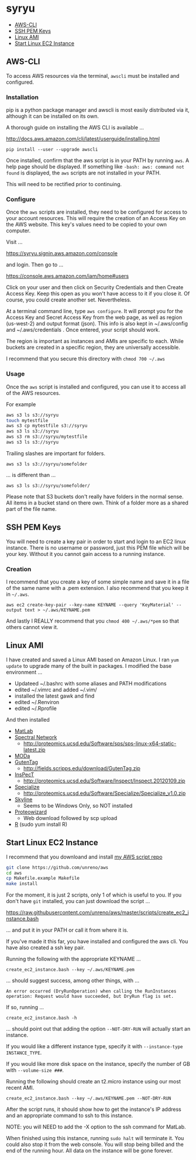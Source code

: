 # syryu

*	[AWS-CLI](#aws-cli)
*	[SSH PEM Keys](#ssh-pem-keys)
*	[Linux AMI](#linux-ami)
*	[Start Linux EC2 Instance](#start-linux-ec2-instance)




##	AWS-CLI

To access AWS resources via the terminal, `awscli` must be installed and configured.




###	Installation

pip is a python package manager and awscli is most easily distributed via it,
although it can be installed on its own.

A thorough guide on installing the AWS CLI is available ...

http://docs.aws.amazon.com/cli/latest/userguide/installing.html

`pip install --user --upgrade awscli`

Once installed, confirm that the aws script is in your PATH by running `aws`.
A help page should be displayed.
If something like `-bash: aws: command not found` is displayed,
the `aws` scripts are not installed in your PATH.

This will need to be rectified prior to continuing.




###	Configure

Once the `aws` scripts are installed, they need to be configured for access to your account resources.
This will require the creation of an Access Key on the AWS website.
This key's values need to be copied to your own computer.

Visit ...

https://syryu.signin.aws.amazon.com/console

and login. Then go to ...

https://console.aws.amazon.com/iam/home#users

Click on your user and then click on Security Credentials and then Create Access Key. Keep this open as you won't have access to it if you close it. Of course, you could create another set. Nevertheless.

At a terminal command line, type `aws configure`. It will prompt you for the Access Key and Secret Access Key from the web page, as well as region (us-west-2) and output format (json). This info is also kept in ~/.aws/config and ~/.aws/credentials . Once entered, your script should work.

The region is important as instances and AMIs are specific to each.
While buckets are created in a specific region, they are universally accessible.

I recommend that you secure this directory with `chmod 700 ~/.aws`




###	Usage

Once the `aws` script is installed and configured, you can use it to access all of the AWS resources.

For example

```BASH
aws s3 ls s3://syryu
touch mytestfile
aws s3 cp mytestfile s3://syryu
aws s3 ls s3://syryu
aws s3 rm s3://syryu/mytestfile
aws s3 ls s3://syryu
```

Trailing slashes are important for folders.

`aws s3 ls s3://syryu/somefolder`

... is different than ...

`aws s3 ls s3://syryu/somefolder/`

Please note that S3 buckets don't really have folders in the normal sense.
All items in a bucket stand on there own.
Think of a folder more as a shared part of the file name.




## SSH PEM Keys

You will need to create a key pair in order to start and login to an EC2 linux instance.
There is no username or password, just this PEM file which will be your key.
Without it you cannot gain access to a running instance.




### Creation

I recommend that you create a key of some simple name and save it in a file of the same name with a .pem extension.
I also recommend that you keep it in `~/.aws`.

`aws ec2 create-key-pair --key-name KEYNAME --query 'KeyMaterial' --output text > ~/.aws/KEYNAME.pem`

And lastly I REALLY recommend that you `chmod 400 ~/.aws/*pem` so that others cannot view it.




## Linux AMI

I have created and saved a Linux AMI based on Amazon Linux.
I ran `yum update` to upgrade many of the built in packages.
I modified the base environment ...
*	Updateed ~/.bashrc with some aliases and PATH modifications
* edited ~/.vimrc and added ~/.vim/
*	installed the latest gawk and find
*	edited ~/.Renviron
*	edited ~/.Rprofile

And then installed
*	[MatLab](http://www.mathworks.com/downloads/web_downloads/download_release?release=R2016b)
*	[Spectral Network](http://proteomics.ucsd.edu/software-tools/spectral-networks/)
	*	http://proteomics.ucsd.edu/Software/sps/sps-linux-x64-static-latest.zip
*	[MODa](http://prix.hanyang.ac.kr/download/software_archive/release/moda_v1.51.zip)
*	[GutenTag](http://fields.scripps.edu/yates/wp/?page_id=17)
	*	http://fields.scripps.edu/download/GutenTag.zip
*	[InsPecT](http://proteomics.ucsd.edu/Software/Inspect/)
	*	http://proteomics.ucsd.edu/Software/Inspect/Inspect.20120109.zip
*	[Specialize](http://proteomics.ucsd.edu/software-tools/specialize/)
	*	http://proteomics.ucsd.edu/Software/Specialize/Specialize_v1.0.zip
*	[Skyline](https://skyline.gs.washington.edu/labkey/project/home/software/Skyline/begin.view)
	*	Seems to be Windows Only, so NOT installed
*	[Proteowizard](http://proteowizard.sourceforge.net/downloads.shtml)
	*	Web download followed by scp upload
*	[R](https://www.r-project.org) (sudo yum install R)




## Start Linux EC2 Instance

I recommend that you downloand and install
[my AWS script repo](https://github.com/unreno/aws)

```BASH
git clone https://github.com/unreno/aws
cd aws
cp Makefile.example Makefile
make install
```

For the moment, it is just 2 scripts, only 1 of which is useful to you.
If you don't have `git` installed, you can just download the script ...

https://raw.githubusercontent.com/unreno/aws/master/scripts/create_ec2_instance.bash

... and put it in your PATH or call it from where it is.


If you've made it this far, you have installed and configured the aws cli.
You have also created a ssh key pair.

Running the following with the appropriate KEYNAME ...

`create_ec2_instance.bash --key ~/.aws/KEYNAME.pem`

... should suggest success, among other things, with ...

`An error occurred (DryRunOperation) when calling the RunInstances operation: Request would have succeeded, but DryRun flag is set.`



If so, running ...

`create_ec2_instance.bash -h`

... should point out that adding the option `--NOT-DRY-RUN` will actually start an instance.


If you would like a different instance type, specify it with `--instance-type INSTANCE_TYPE`.

If you would like more disk space on the instance, specify the number of GB with `--volume-size ###`.


Running the following should create an t2.micro instance using our most recent AMI.

`create_ec2_instance.bash --key ~/.aws/KEYNAME.pem --NOT-DRY-RUN`

After the script runs, it should show how to get the instance's IP address
and an appropriate command to ssh to this instance.


NOTE: you will NEED to add the -X option to the ssh command for MatLab.


When finished using this instance, running `sudo halt` will terminate it.
You could also stop it from the web console.
You will stop being billed and the end of the running hour.
All data on the instance will be gone forever.









